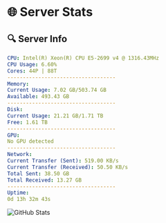 # 🌐 Server Stats
## 🔍 Server Info
```yaml
CPU: Intel(R) Xeon(R) CPU E5-2699 v4 @ 1316.43MHz
CPU Usage: 6.60%
Cores: 44P | 88T
-----------------------------------
Memory:
Current Usage: 7.02 GB/503.74 GB
Available: 493.43 GB
-----------------------------------
Disk:
Current Usage: 21.21 GB/1.71 TB
Free: 1.61 TB
-----------------------------------
GPU:
No GPU detected
-----------------------------------
Network:
Current Transfer (Sent): 519.00 KB/s
Current Transfer (Received): 50.50 KB/s
Total Sent: 38.50 GB
Total Received: 13.27 GB
-----------------------------------
Uptime:
0d 13h 32m 43s
```
![GitHub Stats](https://img.shields.io/badge/Updated-2025-04-20_06:41:31-blue)
